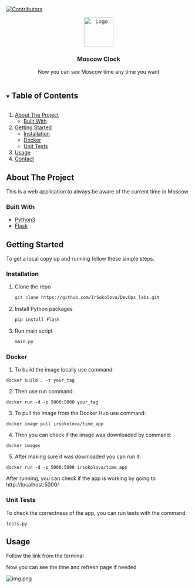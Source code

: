 [![Contributors][contributors-shield]][contributors-url]

<p align="center">
  <a href="https://github.com/IrSokolova/DevOps_labs">
    <img src="http://guruturizma.ru/wp-content/uploads/2018/05/spasskaya-bashnya2-1024x768.jpg" alt="Logo" width="80" height="80">
  </a>

  <h3 align="center">Moscow Clock</h3>

  <p align="center">
    Now you can see Moscow time any time you want
  </p>


<details open="open">
  <summary><h2 style="display: inline-block">Table of Contents</h2></summary>
  <ol>
    <li>
      <a href="#about-the-project">About The Project</a>
      <ul>
        <li><a href="#built-with">Built With</a></li>
      </ul>
    </li>
    <li>
      <a href="#getting-started">Getting Started</a>
      <ul>
        <li><a href="#installation">Installation</a></li>
      </ul>
      <ul>
        <li><a href="#docker">Docker</a></li>
      </ul>
      <ul>
        <li><a href="#unit-tests">Unit Tests</a></li>
      </ul>
    </li>
    <li>
      <a href="#usage">Usage</a>
    </li>
    <li><a href="#contact">Contact</a></li>
  </ol>
</details>

## About The Project

This is a web application to always be aware of the current time in Moscow.

### Built With

- [Python3](https://www.python.org/)
- [Flask](https://flask.palletsprojects.com/en/latest/)

## Getting Started

To get a local copy up and running follow these simple steps.

### Installation

1. Clone the repo
   ```sh
   git clone https://github.com/IrSokolova/DevOps_labs.git
   ```
2. Install Python packages
   ```sh
   pip install Flask
   ```

3. Run main script
    ```sh
   main.py
   ```
### Docker
1. To build the image locally use command:
```
docker build . -t your_tag
```
2. Then use run command:
```
docker run -d -p 5000:5000 your_tag
```   
3. To pull the image from the Docker Hub use command:
```
docker image pull irsokolova/time_app
```
4. Then you can check if the image was downloaded by command:
```
docker images
```
5. After making sure it was downloaded you can run it:
```
docker run -d -p 5000:5000 irsokolova/time_app
```

After running, you can check if the app is working by going to http://localhost:5000/ 

### Unit Tests

To check the correctness of the app, you can run tests with the command:
```
tests.py
```

## Usage
   Follow the link from the terminal

   Now you can see the time and refresh page if needed

   ![img.png](img.png)



[contributors-shield]: https://img.shields.io/github/contributors/IrSokolova/DevOps_labs.svg?style=for-the-badge
[contributors-url]: https://github.com/IrSokolova/DevOps_labs/graphs/contributors